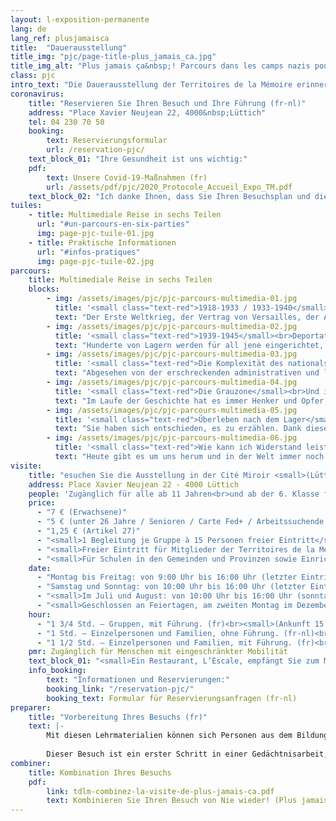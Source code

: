 ```yaml
---
layout: l-exposition-permanente
lang: de
lang_ref: plusjamaisca
title:  "Dauerausstellung"
title_img: "pjc/page-title-plus_jamais_ca.jpg"
title_img_alt: "Plus jamais ça&nbsp;! Parcours dans les camps nazis pour resister aujourd'hui"
class: pjc
intro_text: "Die Dauerausstellung der Territoires de la Mémoire erinnert an den Weg der Deportierten in die nationalsozialistischen Lager. Sehr schnell wird uns klar, dass es unmöglich ist, ihn abzubrechen. Der Besucher wird von der Stimme des Schauspielers Pierre Arditi, vom Ton, Bild und Licht in Räume geführt, die eine der dunkelsten Seiten unserer Geschichte erkunden: den Zweiten Weltkrieg, den Aufstieg des Nationalsozialismus, die Konzentrations- und Vernichtungslager. Der Gang durch die Ausstellung wird mit Zeugenaussagen fortgesetzt und erzählt vom Überleben nach der Gefangenschaft. Am Ende dieses intensiven und ergreifenden Besuchs ist man mit der aktuellen Realität konfrontiert und fragt sich: Was kann ich tun und wie kann ich heute Widerstand leisten?"
coronavirus:
    title: "Reservieren Sie Ihren Besuch und Ihre Führung (fr-nl)"
    address: "Place Xavier Neujean 22, 4000&nbsp;Lüttich"
    tel: 04 230 70 50
    booking:
        text: Reservierungsformular
        url: /reservation-pjc/
    text_block_01: "Ihre Gesundheit ist uns wichtig:"
    pdf:
        text: Unsere Covid-19-Maßnahmen (fr)
        url: /assets/pdf/pjc/2020_Protocole_Accueil_Expo_TM.pdf
    text_block_02: "Ich danke Ihnen, dass Sie Ihren Besuchsplan und diese neuen Maßnahmen für einen reibungslosen Ablauf der Besuche eingehalten haben."
tuiles:
    - title: Multimediale Reise in sechs Teilen 
      url: "#un-parcours-en-six-parties"
      img: page-pjc-tuile-01.jpg
    - title: Praktische Informationen
      url: "#infos-pratiques"
      img: page-pjc-tuile-02.jpg
parcours:
    title: Multimediale Reise in sechs Teilen
    blocks:
        - img: /assets/images/pjc/pjc-parcours-multimedia-01.jpg
          title: '<small class="text-red">1918-1933 / 1933-1940</small><br>Der Zweite Weltkrieg kündigt sich an.'
          text: "Der Erste Weltkrieg, der Vertrag von Versailles, der Aufstieg des Nationalsozialismus, die Situation in Deutschland, Mein Kampf, Verfolgung und antijüdische Gesetze, Hitlerjugend, Euthanasie."
        - img: /assets/images/pjc/pjc-parcours-multimedia-02.jpg
          title: '<small class="text-red">1939-1945</small><br>Deportation, Konzentrationslager und Vernichtungslager. Immer mit dem gleichen Ende: dem Tod!'
          text: "Hunderte von Lagern werden für all jene eingerichtet, die die „Kriterien“ der Nazis nicht erfüllen. Zehn Millionen Opfer werden aufgrund ihrer Ideen, ihres Engagements, ihrer Zugehörigkeit zu einer Gemeinschaft, ihres Glaubens oder ihrer Lebensweise deportiert."
        - img: /assets/images/pjc/pjc-parcours-multimedia-03.jpg
          title: '<small class="text-red">Die Komplexität des nationalsozialistischen Systems</small><br>Wie war das alles möglich?'
          text: "Abgesehen von der erschreckenden administrativen und logistischen Effizienz, der blinden Bürokratie und der Besessenheit, zu unterwerfen und auszurotten, bleibt die Frage: Wer ist verantwortlich?"
        - img: /assets/images/pjc/pjc-parcours-multimedia-04.jpg
          title: '<small class="text-red">Die Grauzone</small><br>Und ich?'
          text: "Im Laufe der Geschichte hat es immer Henker und Opfer, Zeugen und Menschen im Widerstand gegeben ... alles Menschen. Dennoch sind diese Begriffe nicht in Stein gemeißelt: Sie sind miteinander verflochten und entwickeln sich in feinen Nuancen. Dieser Teil fordert die Besucher heraus, sich eine Frage zu stellen: Welche Dinge bringen uns als Bürger dazu, dem gegenüber, was uns empört, Widerstand zu leisten?"
        - img: /assets/images/pjc/pjc-parcours-multimedia-05.jpg
          title: '<small class="text-red">Überleben nach dem Lager</small><br>Und die Zeugenaussagen!'
          text: "Sie haben sich entschieden, es zu erzählen. Dank dieser „Gedächtnisvermittler“ verstehen wir die Bedeutung der Gedächtnisarbeit in ihrem vollen Umfang."
        - img: /assets/images/pjc/pjc-parcours-multimedia-06.jpg
          title: '<small class="text-red">Wie kann ich Widerstand leisten?</small><br>Entschlüsselung der Mechanismen, die zu Angst, Hass und Ausgrenzung führen.'
          text: "Heute gibt es um uns herum und in der Welt immer noch viel zu viel, was nicht hinnehmbar ist. Und du, wirst du einfach nur zuschauen? Oder wirst du im Gegenteil ein Akteur sein, der in der Lage ist, die Ungerechtigkeiten zu erkennen und die Gefahren, die unsere Freiheiten bedrohen, anzuprangern?"
visite:
    title: "esuchen Sie die Ausstellung in der Cité Miroir <small>(Lüttich - fr/nl)</small>"
    address: Place Xavier Neujean 22 - 4000 Lüttich
    people: 'Zugänglich für alle ab 11 Jahren<br>und ab der 6. Klasse für Schulgruppen<br><small>(Kapazität der Ausstellung: 11–15 Jahre [25 Pers.] | ab 15 Jahre [20 Pers.])</small>'
    price:
      - "7 € (Erwachsene)"
      - "5 € (unter 26 Jahre / Senioren / Carte Fed+ / Arbeitssuchende / Menschen mit Behinderung)"
      - "1,25 € (Artikel 27)"
      - "<small>1 Begleitung je Gruppe à 15 Personen freier Eintritt</small>"
      - "<small>Freier Eintritt für Mitglieder der Territoires de la Mémoire asbl, Inhaber einer Karte der Wallonischen Region, Carte Prof, Educpass oder Leraren Kaart und am ersten Sonntag jedes Monats.</small>"
      - "<small>Für Schulen in den Gemeinden und Provinzen sowie Einrichtungen des Netzwerks Territoires de Mémoire ist ein kostenloser Transport möglich. Kontaktieren Sie uns diesbezüglich gerne.</small>"
    date:
      - "Montag bis Freitag: von 9:00 Uhr bis 16:00 Uhr (letzter Eintritt)"
      - "Samstag und Sonntag: von 10:00 Uhr bis 16:00 Uhr (letzter Eintritt)"
      - "<small>Im Juli und August: von 10:00 Uhr bis 16:00 Uhr (sonntags geschlossen)</small>"
      - "<small>Geschlossen an Feiertagen, am zweiten Montag im Dezember sowie am 27.09., 24.12. und 31.12.</small>"
    hour:
      - "1 3/4 Std. – Gruppen, mit Führung. (fr)<br><small>(Ankunft 15 Min. vorher, Reservierung erforderlich)</small>"
      - "1 Std. – Einzelpersonen und Familien, ohne Führung. (fr-nl)<br><small>(Reservierung empfohlen, vor allen Dingen während der Schulzeit)</small>"
      - "1 1/2 Std. – Einzelpersonen und Familien, mit Führung. (fr)<br><small>(Reservierung erforderlich, vorbehaltlich Verfügbarkeit)</small>"
    pmr: Zugänglich für Menschen mit eingeschränkter Mobilität
    text_block_01: "<small>Ein Restaurant, L’Escale, empfängt Sie zum Mittagessen. Ihren Gruppen steht außerdem ein Wartebereich zur Verfügung. Auskunft: +32 (0)4 230 70 62</small>"
    info_booking:
        text: "Informationen und Reservierungen:"
        booking_link: "/reservation-pjc/"
        booking_text: Formular für Reservierungsanfragen (fr-nl)
preparer:
    title: "Vorbereitung Ihres Besuchs (fr)"
    text: |- 
        Mit diesen Lehrmaterialien können sich Personen aus dem Bildungswesen auf den Besuch der Territoires de la Mémoire vorbereiten, indem sie sich mit den für das Verständnis der Ausstellung „Nie wieder! Reise in die Nazi-Lager, um heute Widerstand zu leisten.“ unverzichtbaren Elementen beschäftigen.
        
        Dieser Besuch ist ein erster Schritt in einer Gedächtnisarbeit, die noch größere Ausmaße annehmen kann ... Zu diesem Zweck stehen Ihnen weitere Ressourcen zur Verfügung, insbesondere über die [George-Orwell-Bibliothek](/bibliotheque) oder die [Buchhandlung Stéphane Hessel](/bibliotheque).
combiner:
    title: Kombination Ihres Besuchs
    pdf:
        link: tdlm-combinez-la-visite-de-plus-jamais-ca.pdf
        text: Kombinieren Sie Ihren Besuch von Nie wieder! (Plus jamais ça !) mit anderen Aktivitäten in Lüttich. (fr)
---
```

